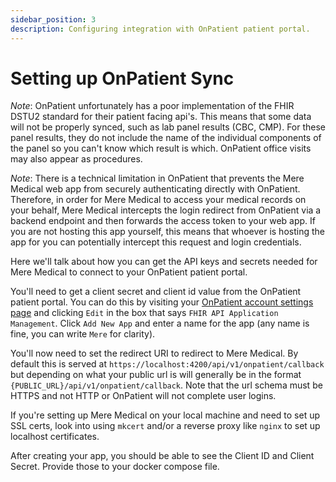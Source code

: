 ```yaml
---
sidebar_position: 3
description: Configuring integration with OnPatient patient portal.
---
```


# Setting up OnPatient Sync

_Note_: OnPatient unfortunately has a poor implementation of the FHIR DSTU2 standard for their patient facing api's. This means that some data will not be properly synced, such as lab panel results (CBC, CMP). For these panel results, they do not include the name of the individual components of the panel so you can't know which result is which. OnPatient office visits may also appear as procedures.

_Note_: There is a technical limitation in OnPatient that prevents the Mere Medical web app from securely authenticating directly with OnPatient. Therefore, in order for Mere Medical to access your medical records on your behalf, Mere Medical intercepts the login redirect from OnPatient via a backend endpoint and then forwards the access token to your web app. If you are not hosting this app yourself, this means that whoever is hosting the app for you can potentially intercept this request and login credentials.

Here we'll talk about how you can get the API keys and secrets needed for Mere Medical to connect to your OnPatient patient portal.

You'll need to get a client secret and client id value from the OnPatient patient portal. You can do this by visiting your [OnPatient account settings page](https://www.onpatient.com/account/settings/) and clicking `Edit` in the box that says `FHIR API Application Management`. Click `Add New App` and enter a name for the app (any name is fine, you can write `Mere` for clarity).

You'll now need to set the redirect URI to redirect to Mere Medical. By default this is served at `https://localhost:4200/api/v1/onpatient/callback` but depending on what your public url is will generally be in the format `{PUBLIC_URL}/api/v1/onpatient/callback`. Note that the url schema must be HTTPS and not HTTP or OnPatient will not complete user logins.

If you're setting up Mere Medical on your local machine and need to set up SSL certs, look into using `mkcert` and/or a reverse proxy like `nginx` to set up localhost certificates.

After creating your app, you should be able to see the Client ID and Client Secret. Provide those to your docker compose file.
